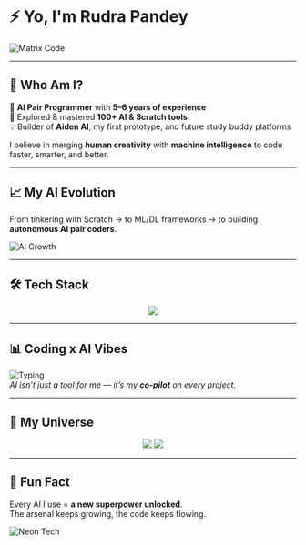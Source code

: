 <!-- Futuristic Profile README for Rudra Pandey -->

# ⚡ Yo, I'm Rudra Pandey  

![Matrix Code](https://media.giphy.com/media/xTiTnzZzVgPClGmMek/giphy.gif)

---

## 🚀 Who Am I?  
🧠 **AI Pair Programmer** with **5–6 years of experience**  
🤖 Explored & mastered **100+ AI & Scratch tools**  
💡 Builder of **Aiden AI**, my first prototype, and future study buddy platforms  

I believe in merging **human creativity** with **machine intelligence** to code faster, smarter, and better.  

---

## 📈 My AI Evolution  
From tinkering with Scratch → to ML/DL frameworks → to building **autonomous AI pair coders**.  

![AI Growth](https://media.giphy.com/media/26tn33aiTi1jkl6H6/giphy.gif)

---

## 🛠️ Tech Stack  
<p align="center">
  <img src="https://skillicons.dev/icons?i=python,tensorflow,pytorch,flutter,react,js,ts,html,css,git,github,vscode,linux&perline=6" />
</p>

---

## 📊 Coding x AI Vibes  

![Typing](https://media.giphy.com/media/13HgwGsXF0aiGY/giphy.gif)  
*AI isn’t just a tool for me — it’s my **co-pilot** on every project.*

---

## 🔗 My Universe  

<p align="center">
  <!-- GitHub Profile Button -->
  <a href="https://github.com/Rudra2992009">
    <img src="https://img.shields.io/badge/-GitHub%20Profile-000?style=for-the-badge&logo=github&logoColor=white" />
  </a>
  
  <!-- Aiden AI Dynamic Button -->
  <a href="https://aidenai-rudra.mgx.world/">
    <img src="https://img.shields.io/badge/⚡_Try%20Aiden%20AI-1E90FF?style=for-the-badge&logo=ai&logoColor=white" />
  </a>
</p>

---

## 🌌 Fun Fact  
Every AI I use = **a new superpower unlocked**.  
The arsenal keeps growing, the code keeps flowing.  

![Neon Tech](https://media.giphy.com/media/5kFb6wAZwP0pC/giphy.gif)
